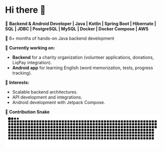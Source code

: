 # Hi there 👋  

🚀 **Backend & Android Developer | Java | Kotlin | Spring Boot | Hibernate | SQL | JDBC | PostgreSQL | MySQL | Docker | Docker Compose | AWS**  

🔹 6+ months of hands-on Java backend development

🔹 **Currently working on:**  
- **Backend** for a charity organization (volunteer applications, donations, LiqPay integration).  
- **Android app** for learning English (word memorization, tests, progress tracking).  

📌 **Interests:**  
- Scalable backend architectures.  
- API development and integrations.  
- Android development with Jetpack Compose.  

🐍 **Contribution Snake**  
![snake gif](https://github.com/ShastkivRuslan/ShastkivRuslan/blob/output/github-snake-dark.svg)


<!--
**ShastkivRuslan/shastkivruslan** is a ✨ _special_ ✨ repository because its `README.md` (this file) appears on your GitHub profile.

Here are some ideas to get you started:

- 🔭 I’m currently working on ...
- 🌱 I’m currently learning ...
- 👯 I’m looking to collaborate on ...
- 🤔 I’m looking for help with ...
- 💬 Ask me about ...
- 📫 How to reach me: ...
- 😄 Pronouns: ...
- ⚡ Fun fact: ...
-->
